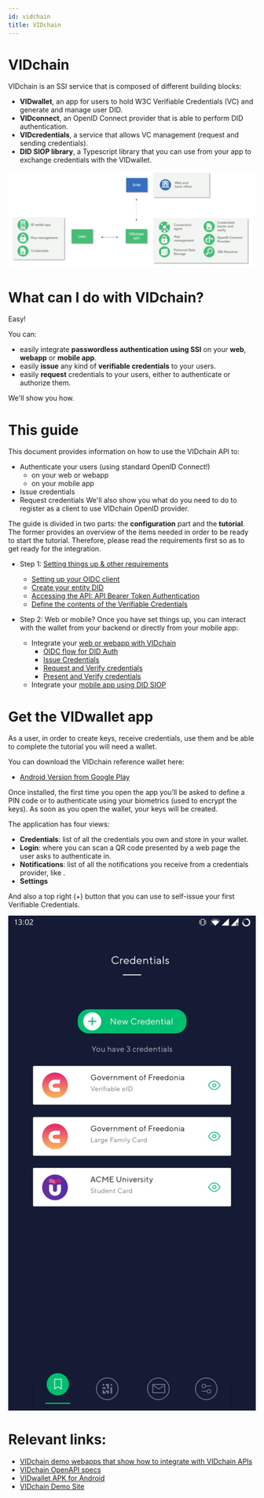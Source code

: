```yaml
---
id: vidchain
title: VIDchain
---
```


# VIDchain

VIDchain is an SSI service that is composed of different building blocks:

- **VIDwallet**, an app for users to hold W3C Verifiable Credentials (VC) and generate and manage user DID.
- **VIDconnect**, an OpenID Connect provider that is able to perform DID authentication.
- **VIDcredentials**, a service that allows VC management (request and sending credentials).
- **DID SIOP library**, a Typescript library that you can use from your app to exchange credentials with the VIDwallet.

![vidchain-components](_media/vidchain-components.jpg)

# What can I do with VIDchain?

Easy!

You can:

- easily integrate **passwordless authentication using SSI** on your **web**, **webapp** or **mobile app**.
- easily **issue** any kind of **verifiable credentials** to your users.
- easily **request** credentials to your users, either to authenticate or authorize them.

We'll show you how.

# This guide

This document provides information on how to use the VIDchain API to:

- Authenticate your users (using standard OpenID Connect!)
  - on your web or webapp
  - on your mobile app
- Issue credentials
- Request credentials
  We'll also show you what do you need to do to register as a client to use VIDchain OpenID provider.

The guide is divided in two parts: the **configuration** part and the **tutorial**. The former provides an overview of the items needed in order to be ready to start the tutorial. Therefore, please read the requirements first so as to get ready for the integration.

- Step 1: [Setting things up & other requirements](/subsites/requirements.md)

  - [Setting up your OIDC client](/subsites/requirements.md#set-up-your-oidc-client)
  - [Create your entity DID](/subsites/requirements.md#create-your-entity-did)
  - [Accessing the API: API Bearer Token Authentication](/subsites/requirements.md#client-id-and-entity-session-key-registration-prod-api-only)
  - [Define the contents of the Verifiable Credentials](/subsites/requirements.md#define-the-contents-of-the-verifiable-credentials)

- Step 2: Web or mobile? Once you have set things up, you can interact with the wallet from your backend or directly from your mobile app:
  - Integrate your [web or webapp with VIDchain](/subsites/tutorial.md)
    - [OIDC flow for DID Auth](/subsites/tutorial.md#oidc-flow-for-did-auth)
    - [Issue Credentials](/subsites/tutorial.md#issue-credentials)
    - [Request and Verify credentials](/subsites/tutorial.md#request-and-verify-credentials)
    - [Present and Verify credentials](/subsites/tutorial.md#present-and-verify-credentials)
  - Integrate your [mobile app using DID SIOP](/4-sioplib.md)

# Get the VIDwallet app

As a user, in order to create keys, receive credentials, use them and be able to complete the tutorial you will need a wallet.

You can download the VIDchain reference wallet here:

- [Android Version from Google Play](https://play.google.com/store/apps/details?id=com.validatedid.wallet)

Once installed, the first time you open the app you’ll be asked to define a PIN code or to authenticate using your biometrics (used to encrypt the keys). As soon as you open the wallet, your keys will be created.

The application has four views:

- **Credentials**: list of all the credentials you own and store in your wallet.
- **Login**: where you can scan a QR code presented by a web page the user asks to authenticate in.
- **Notifications**: list of all the notifications you receive from a credentials provider, like .
- **Settings**

And also a top right (+) button that you can use to self-issue your first Verifiable Credentials.

<div align='center'>

![main-kyc](_media/main-kyc.jpg ":size=30%")

</div>

# Relevant links:

- [VIDchain demo webapps that show how to integrate with VIDchain APIs](https://github.com/validatedid/VIDchain-demo-v2)
- [VIDchain OpenAPI specs](https://api.vidchain.net/api/v1/api-docs/)
- [VIDwallet APK for Android](https://drive.google.com/file/d/1En7_nhd0ANb3ZZe3DVaMPnmqlRfK8zYC/view?usp=sharing)
- [VIDchain Demo Site](https://try.vidchain.net/demo)
